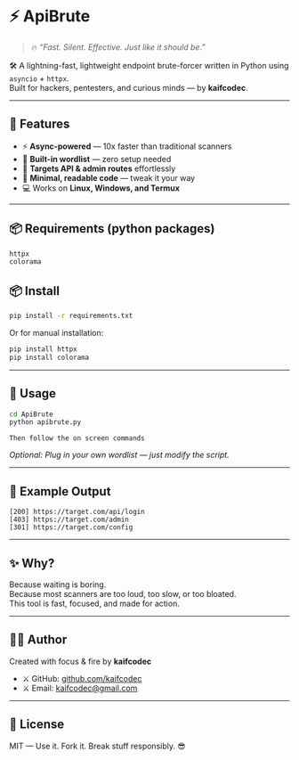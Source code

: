 # ⚡ ApiBrute

> 🔥 _“Fast. Silent. Effective. Just like it should be.”_  

🛠️ A lightning-fast, lightweight endpoint brute-forcer written in Python using `asyncio` + `httpx`.  
Built for hackers, pentesters, and curious minds — by **kaifcodec**.

---

## 🚀 Features

- ⚡ **Async-powered** — 10x faster than traditional scanners  
- 📂 **Built-in wordlist** — zero setup needed  
- 🎯 **Targets API & admin routes** effortlessly  
- 🧠 **Minimal, readable code** — tweak it your way  
- 💻 Works on **Linux, Windows, and Termux**

---
## 📦 Requirements (python packages)
```bash
httpx
colorama
```

## 📦 Install

```bash
pip install -r requirements.txt
```
Or for manual installation:

```bash
pip install httpx
pip install colorama

```
---

## 🔧 Usage

```bash
cd ApiBrute
python apibrute.py 
```
`Then follow the on screen commands`

_Optional: Plug in your own wordlist — just modify the script._

---

## 🐍 Example Output

```
[200] https://target.com/api/login
[403] https://target.com/admin
[301] https://target.com/config
```

---

## ✨ Why?

Because waiting is boring.  
Because most scanners are too loud, too slow, or too bloated.  
This tool is fast, focused, and made for action.

---

## 👨‍💻 Author

Created with focus & fire by **kaifcodec**  
- ⚔️ GitHub: [github.com/kaifcodec](https://github.com/kaifcodec)
- ⚔️ Email: kaifcodec@gmail.com
---

## 📜 License

MIT — Use it. Fork it. Break stuff responsibly. 😎
